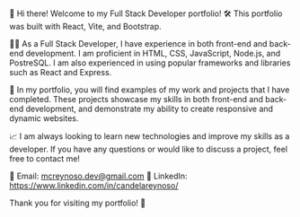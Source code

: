 👋 Hi there! Welcome to my Full Stack Developer portfolio!
🛠️ This portfolio was built with React, Vite, and Bootstrap.

👨‍💻 As a Full Stack Developer, I have experience in both front-end and back-end development. I am proficient in HTML, CSS, JavaScript, Node.js, and PostreSQL. I am also experienced in using popular frameworks and libraries such as React and Express.

💼 In my portfolio, you will find examples of my work and projects that I have completed. These projects showcase my skills in both front-end and back-end development, and demonstrate my ability to create responsive and dynamic websites.

📈 I am always looking to learn new technologies and improve my skills as a developer. If you have any questions or would like to discuss a project, feel free to contact me!

📧 Email: mcreynoso.dev@gmail.com 💼 LinkedIn: https://www.linkedin.com/in/candelareynoso/

Thank you for visiting my portfolio! 🙏